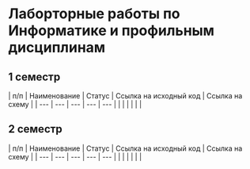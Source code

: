 # Лаборторные работы по Информатике и профильным дисциплинам
## 1 семестр
| п/п | Наименование | Статус | Ссылка на исходный код | Ссылка на схему
|
| --- | --- | --- | --- | --- |
| | | | | |
## 2 семестр
| п/п | Наименование | Статус | Ссылка на исходный код | Ссылка на схему
|
| --- | --- | --- | --- | --- |
| | | | | |
